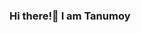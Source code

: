 ### Hi there!👋 I am Tanumoy 

<!--
**Tanumoy25/Tanumoy25** is a ✨ _special_ ✨ repository because its `README.md` (this file) appears on your GitHub profile.



- 🔭 I’m currently working on a Spark Streaming Project
- 🌱 I’m currently learning Kafka
- 👯 I’m looking to collaborate on anything about big data engineering
- 💬 Ask me about Big Data Technologies
- 📫 How to reach me: https://www.linkedin.com/in/tanumoy-kolay/
- ⚡ Fun fact: I love playing football and discussing about the game.
-->
